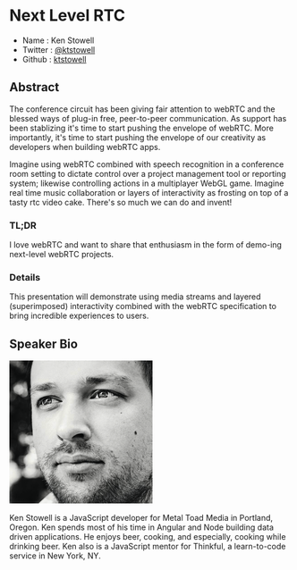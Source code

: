 # Next Level RTC

* Name      : Ken Stowell
* Twitter   : [@ktstowell](http://twitter.com/ktstowell)
* Github    : [ktstowell](http://github.com/ktstowell)

## Abstract

The conference circuit has been giving fair attention to webRTC and the blessed ways of plug-in free, peer-to-peer communication. As support has been stablizing it's time to start pushing the envelope
of webRTC. More importantly, it's time to start pushing the envelope of our creativity as developers when building webRTC apps.

Imagine using webRTC combined with speech recognition in a conference room setting to dictate control over a project management tool or reporting system; likewise controlling actions in a multiplayer WebGL game. Imagine real time music collaboration or layers of interactivity
as frosting on top of a tasty rtc video cake. There's so much we can do and invent!

### TL;DR
I love webRTC and want to share that enthusiasm in the form of demo-ing next-level webRTC projects. 

### Details
This presentation will demonstrate using media streams and layered (superimposed) interactivity combined with the webRTC specification to bring incredible experiences to users.

## Speaker Bio

![ktstowell](../images/ktstowell.png)

Ken Stowell is a JavaScript developer for Metal Toad Media in Portland, Oregon. Ken spends most of his time in Angular and Node building data driven applications. He enjoys beer, cooking, and especially, cooking while drinking beer. Ken also is a JavaScript mentor for Thinkful, a learn-to-code service in New York, NY.

